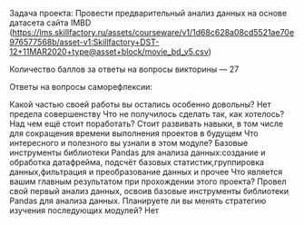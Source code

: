 Задача проекта: Провести предварительный анализ данных на основе датасета сайта IMBD (https://lms.skillfactory.ru/assets/courseware/v1/1d68c628a08cd5521ae70e976577568b/asset-v1:Skillfactory+DST-12+11MAR2020+type@asset+block/movie_bd_v5.csv)

Количество баллов за ответы на вопросы викторины — 27

Ответы на вопросы саморефлексии:

Какой частью своей работы вы остались особенно довольны? Нет предела совершенству
Что не получилось сделать так, как хотелось? Над чем ещё стоит поработать? Стоит развивать навыки, в том числе для сокращения времени выполнения проектов в будущем
Что интересного и полезного вы узнали в этом модуле? Базовые инструменты библиотеки Pandas для анализа данных:создание и обработка датафрейма, подсчёт базовых статистик,группировка данных,фильтрация и преобразование данных и прочее
Что является вашим главным результатом при прохождении этого проекта? Провел свой первый анализ данных, освоив базовые инструменты библиотеки Pandas для анализа данных.
Планируете ли вы менять стратегию изучения последующих модулей? Нет
